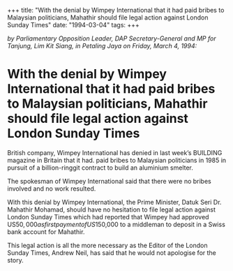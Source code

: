 +++ 
title: "With the denial by Wimpey International that it had paid bribes to Malaysian politicians, Mahathir should file legal action against London Sunday Times"
date: "1994-03-04"
tags:
+++

_by Parliamentary Opposition Leader, DAP Secretary-General and MP for Tanjung, Lim Kit Siang, in Petaling Jaya on Friday, March 4, 1994:_

# With the denial by Wimpey International that it had paid bribes to Malaysian politicians, Mahathir should file legal action against London Sunday Times

British company, Wimpey International has denied in last week’s BUILDING magazine in Britain that it had. paid bribes to Malaysian politicians in 1985 in pursuit of a billion-ringgit contract to build an aluminium smelter.</u>

The spokesman of Wimpey International said that there were no bribes involved and no work resulted.

With this denial by Wimpey International, the Prime Minister, Datuk Seri Dr. Mahathir Mohamad, should have no hesitation to file legal action against London Sunday Times which had reported that Wimpey had approved US$50,000 as first payment of US$150,000 to a middleman to deposit in a Swiss bank account for Mahathir.

This legal action is all the more necessary as the Editor of the London Sunday Times, Andrew Neil, has said that he would not apologise for the story.
 

